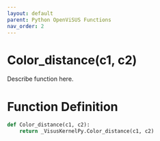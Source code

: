```yaml
---
layout: default
parent: Python OpenViSUS Functions
nav_order: 2
---
```


# Color_distance(c1, c2)

Describe function here.

# Function Definition

```python
def Color_distance(c1, c2):
    return _VisusKernelPy.Color_distance(c1, c2)
```